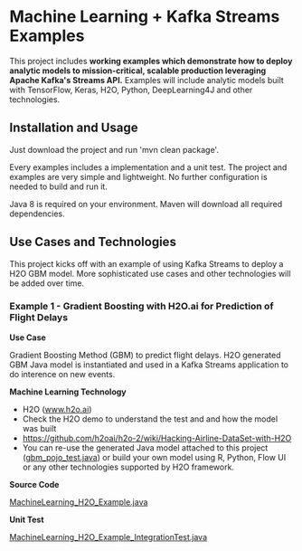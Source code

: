# Machine Learning + Kafka Streams Examples

This project includes **working examples which demonstrate how to deploy analytic models to mission-critical, scalable production leveraging Apache Kafka's Streams API.**
Examples will include analytic models built with TensorFlow, Keras, H2O, Python, DeepLearning4J and other technologies.

## Installation and Usage
Just download the project and run 'mvn clean package'.

Every examples includes a implementation and a unit test. The project and examples are very simple and lightweight. No further configuration is needed to build and run it.

Java 8 is required on your environment. Maven will download all required dependencies.

## Use Cases and Technologies
This project kicks off with an example of using Kafka Streams to deploy a H2O GBM model. More sophisticated use cases and other technologies will be added over time.

### Example 1 - Gradient Boosting with H2O.ai for Prediction of Flight Delays
**Use Case**

Gradient Boosting Method (GBM) to predict flight delays.
H2O generated GBM Java model is instantiated and used in a Kafka Streams application to do interence on new events.

**Machine Learning Technology**
* H2O (www.h2o.ai)
* Check the H2O demo to understand the test and and how the model was built
* https://github.com/h2oai/h2o-2/wiki/Hacking-Airline-DataSet-with-H2O
* You can re-use the generated Java model attached to this project ([gbm_pojo_test.java](https://github.com/kaiwaehner/kafka-streams-machine-learning-examples/blob/master/src/main/java/com/github/megachucky/kafka/streams/machinelearning/models/gbm_pojo_test.java)) or build your own model using R, Python, Flow UI or any other technologies supported by H2O framework. 

**Source Code**

[MachineLearning_H2O_Example.java](https://github.com/megachucky/kafka-streams-machine-learning-examples/blob/master/src/main/java/com/github/megachucky/kafka/streams/machinelearning/MachineLearning_H2O_Example.java)

**Unit Test**

[MachineLearning_H2O_Example_IntegrationTest.java](https://github.com/kaiwaehner/kafka-streams-machine-learning-examples/blob/master/src/test/java/com/github/megachucky/kafka/streams/machinelearning/test/MachineLearning_H2O_Example_IntegrationTest.java)
